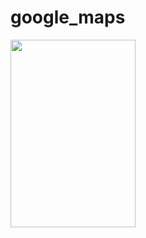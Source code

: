 # google_maps

<img src="https://github.com/Ashalabyy/google_maps/assets/104026518/64cac8b4-e2f7-4771-a71f-ad82cf740f53" width=200 height =300 />
